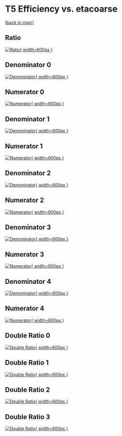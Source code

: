 # T5 Efficiency vs. etacoarse

[[back to main](./)]



## Ratio

[![Ratio](../mtv/var/T5_base_11_1_eff_etacoarse.png){ width=600px }](../mtv/var/T5_base_11_1_eff_etacoarse.pdf)

## Denominator 0

[![Denominator](../mtv/den/T5_base_11_1_eff_etacoarse_den0.png){ width=600px }](../mtv/den/T5_base_11_1_eff_etacoarse_den0.pdf)

## Numerator 0

[![Numerator](../mtv/num/T5_base_11_1_eff_etacoarse_num0.png){ width=600px }](../mtv/num/T5_base_11_1_eff_etacoarse_num0.pdf)

## Denominator 1

[![Denominator](../mtv/den/T5_base_11_1_eff_etacoarse_den1.png){ width=600px }](../mtv/den/T5_base_11_1_eff_etacoarse_den1.pdf)

## Numerator 1

[![Numerator](../mtv/num/T5_base_11_1_eff_etacoarse_num1.png){ width=600px }](../mtv/num/T5_base_11_1_eff_etacoarse_num1.pdf)

## Denominator 2

[![Denominator](../mtv/den/T5_base_11_1_eff_etacoarse_den2.png){ width=600px }](../mtv/den/T5_base_11_1_eff_etacoarse_den2.pdf)

## Numerator 2

[![Numerator](../mtv/num/T5_base_11_1_eff_etacoarse_num2.png){ width=600px }](../mtv/num/T5_base_11_1_eff_etacoarse_num2.pdf)

## Denominator 3

[![Denominator](../mtv/den/T5_base_11_1_eff_etacoarse_den3.png){ width=600px }](../mtv/den/T5_base_11_1_eff_etacoarse_den3.pdf)

## Numerator 3

[![Numerator](../mtv/num/T5_base_11_1_eff_etacoarse_num3.png){ width=600px }](../mtv/num/T5_base_11_1_eff_etacoarse_num3.pdf)

## Denominator 4

[![Denominator](../mtv/den/T5_base_11_1_eff_etacoarse_den4.png){ width=600px }](../mtv/den/T5_base_11_1_eff_etacoarse_den4.pdf)

## Numerator 4

[![Numerator](../mtv/num/T5_base_11_1_eff_etacoarse_num4.png){ width=600px }](../mtv/num/T5_base_11_1_eff_etacoarse_num4.pdf)

## Double Ratio 0

[![Double Ratio](../mtv/ratio/T5_base_11_1_eff_etacoarse_ratio0.png){ width=600px }](../mtv/ratio/T5_base_11_1_eff_etacoarse_ratio0.pdf)

## Double Ratio 1

[![Double Ratio](../mtv/ratio/T5_base_11_1_eff_etacoarse_ratio1.png){ width=600px }](../mtv/ratio/T5_base_11_1_eff_etacoarse_ratio1.pdf)

## Double Ratio 2

[![Double Ratio](../mtv/ratio/T5_base_11_1_eff_etacoarse_ratio2.png){ width=600px }](../mtv/ratio/T5_base_11_1_eff_etacoarse_ratio2.pdf)

## Double Ratio 3

[![Double Ratio](../mtv/ratio/T5_base_11_1_eff_etacoarse_ratio3.png){ width=600px }](../mtv/ratio/T5_base_11_1_eff_etacoarse_ratio3.pdf)

